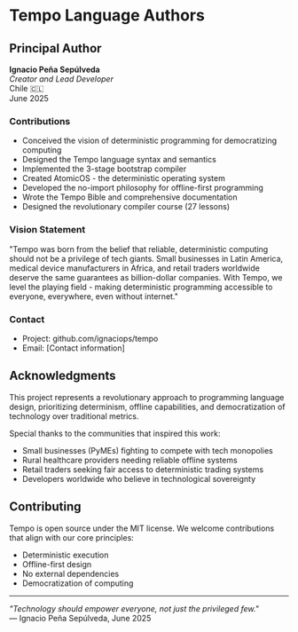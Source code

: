 # Tempo Language Authors

## Principal Author

**Ignacio Peña Sepúlveda**  
*Creator and Lead Developer*  
Chile 🇨🇱  
June 2025

### Contributions
- Conceived the vision of deterministic programming for democratizing computing
- Designed the Tempo language syntax and semantics
- Implemented the 3-stage bootstrap compiler
- Created AtomicOS - the deterministic operating system
- Developed the no-import philosophy for offline-first programming
- Wrote the Tempo Bible and comprehensive documentation
- Designed the revolutionary compiler course (27 lessons)

### Vision Statement
"Tempo was born from the belief that reliable, deterministic computing should not be a privilege of tech giants. Small businesses in Latin America, medical device manufacturers in Africa, and retail traders worldwide deserve the same guarantees as billion-dollar companies. With Tempo, we level the playing field - making deterministic programming accessible to everyone, everywhere, even without internet."

### Contact
- Project: github.com/ignaciops/tempo
- Email: [Contact information]

## Acknowledgments

This project represents a revolutionary approach to programming language design, prioritizing determinism, offline capabilities, and democratization of technology over traditional metrics.

Special thanks to the communities that inspired this work:
- Small businesses (PyMEs) fighting to compete with tech monopolies
- Rural healthcare providers needing reliable offline systems
- Retail traders seeking fair access to deterministic trading systems
- Developers worldwide who believe in technological sovereignty

## Contributing

Tempo is open source under the MIT license. We welcome contributions that align with our core principles:
- Deterministic execution
- Offline-first design
- No external dependencies
- Democratization of computing

---

*"Technology should empower everyone, not just the privileged few."*  
— Ignacio Peña Sepúlveda, June 2025